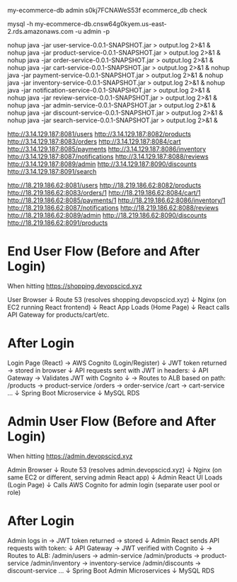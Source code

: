 
my-ecommerce-db
admin
s0kj7FCNAWeS53f
ecommerce_db
check

mysql -h my-ecommerce-db.cnsw64g0kyem.us-east-2.rds.amazonaws.com -u admin -p 

nohup java -jar user-service-0.0.1-SNAPSHOT.jar > output.log 2>&1 &
nohup java -jar product-service-0.0.1-SNAPSHOT.jar > output.log 2>&1 &
nohup java -jar order-service-0.0.1-SNAPSHOT.jar > output.log 2>&1 &
nohup java -jar cart-service-0.0.1-SNAPSHOT.jar > output.log 2>&1 &
nohup java -jar payment-service-0.0.1-SNAPSHOT.jar > output.log 2>&1 &
nohup java -jar inventory-service-0.0.1-SNAPSHOT.jar > output.log 2>&1 &
nohup java -jar notification-service-0.0.1-SNAPSHOT.jar > output.log 2>&1 &
nohup java -jar review-service-0.0.1-SNAPSHOT.jar > output.log 2>&1 &
nohup java -jar admin-service-0.0.1-SNAPSHOT.jar > output.log 2>&1 &
nohup java -jar discount-service-0.0.1-SNAPSHOT.jar > output.log 2>&1 &
nohup java -jar search-service-0.0.1-SNAPSHOT.jar > output.log 2>&1 &


http://3.14.129.187:8081/users
http://3.14.129.187:8082/products
http://3.14.129.187:8083/orders
http://3.14.129.187:8084/cart
http://3.14.129.187:8085/payments
http://3.14.129.187:8086/inventory
http://3.14.129.187:8087/notifications
http://3.14.129.187:8088/reviews
http://3.14.129.187:8089/admin
http://3.14.129.187:8090/discounts
http://3.14.129.187:8091/search


http://18.219.186.62:8081/users
http://18.219.186.62:8082/products
http://18.219.186.62:8083/orders/1
http://18.219.186.62:8084/cart/1
http://18.219.186.62:8085/payments/1
http://18.219.186.62:8086/inventory/1
http://18.219.186.62:8087/notifications
http://18.219.186.62:8088/reviews
http://18.219.186.62:8089/admin
http://18.219.186.62:8090/discounts
http://18.219.186.62:8091/products





# End User Flow (Before and After Login)
When hitting https://shopping.devopscicd.xyz

User Browser
   ↓
Route 53 (resolves shopping.devopscicd.xyz)
   ↓
Nginx (on EC2 running React frontend)
   ↓
React App Loads (Home Page)
   ↓
React calls API Gateway for products/cart/etc.

#  After Login
Login Page (React) → AWS Cognito (Login/Register)
     ↓
JWT token returned → stored in browser
     ↓
API requests sent with JWT in headers:
     ↓
API Gateway → Validates JWT with Cognito
     ↓
→ Routes to ALB based on path:
     /products → product-service
     /orders   → order-service
     /cart     → cart-service
     ...
     ↓
Spring Boot Microservice
     ↓
MySQL RDS


# Admin User Flow (Before and After Login)
When hitting https://admin.devopscicd.xyz

Admin Browser
   ↓
Route 53 (resolves admin.devopscicd.xyz)
   ↓
Nginx (on same EC2 or different, serving admin React app)
   ↓
Admin React UI Loads (Login Page)
   ↓
Calls AWS Cognito for admin login (separate user pool or role)


# After Login
Admin logs in → JWT token returned → stored
   ↓
Admin React sends API requests with token:
   ↓
API Gateway → JWT verified with Cognito
   ↓
→ Routes to ALB:
     /admin/users     → admin-service
     /admin/products  → product-service
     /admin/inventory → inventory-service
     /admin/discounts → discount-service
     ...
     ↓
Spring Boot Admin Microservices
     ↓
MySQL RDS
